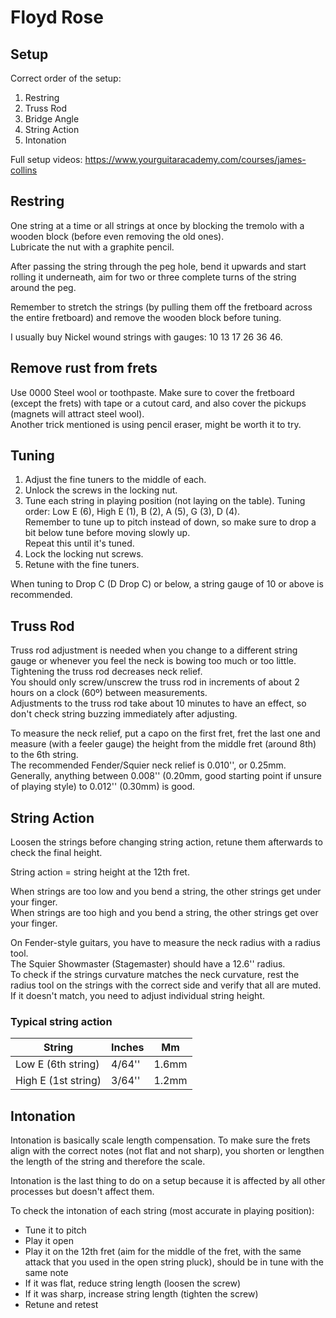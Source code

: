 # Floyd Rose

## Setup

Correct order of the setup:
1. Restring
2. Truss Rod
3. Bridge Angle
4. String Action
5. Intonation

Full setup videos: https://www.yourguitaracademy.com/courses/james-collins

## Restring

One string at a time or all strings at once by blocking the tremolo with a wooden block (before even removing the old ones).  
Lubricate the nut with a graphite pencil.

After passing the string through the peg hole, bend it upwards and start rolling it underneath, aim for two or three complete turns of the string around the peg.

Remember to stretch the strings (by pulling them off the fretboard across the entire fretboard) and remove the wooden block before tuning.

I usually buy Nickel wound strings with gauges: 10 13 17 26 36 46.

## Remove rust from frets

Use 0000 Steel wool or toothpaste. Make sure to cover the fretboard (except the frets) with tape or a cutout card, and also cover the pickups (magnets will attract steel wool).  
Another trick mentioned is using pencil eraser, might be worth it to try.

## Tuning

1. Adjust the fine tuners to the middle of each.
2. Unlock the screws in the locking nut.
3. Tune each string in playing position (not laying on the table).
   Tuning order: Low E (6), High E (1), B (2), A (5), G (3), D (4).  
   Remember to tune up to pitch instead of down, so make sure to drop a bit below tune before moving slowly up.  
   Repeat this until it's tuned.
4. Lock the locking nut screws.
5. Retune with the fine tuners.

When tuning to Drop C (D Drop C) or below, a string gauge of 10 or above is recommended.

## Truss Rod

Truss rod adjustment is needed when you change to a different string gauge or whenever you feel the neck is bowing too much or too little.  
Tightening the truss rod decreases neck relief.  
You should only screw/unscrew the truss rod in increments of about 2 hours on a clock (60º) between measurements.  
Adjustments to the truss rod take about 10 minutes to have an effect, so don't check string buzzing immediately after adjusting.

To measure the neck relief, put a capo on the first fret, fret the last one and measure (with a feeler gauge) the height from the middle fret (around 8th) to the 6th string.  
The recommended Fender/Squier neck relief is 0.010'', or 0.25mm. Generally, anything between 0.008'' (0.20mm, good starting point if unsure of playing style) to 0.012'' (0.30mm) is good.


## String Action

Loosen the strings before changing string action, retune them afterwards to check the final height.

String action = string height at the 12th fret.

When strings are too low and you bend a string, the other strings get under your finger.  
When strings are too high and you bend a string, the other strings get over your finger.

On Fender-style guitars, you have to measure the neck radius with a radius tool.  
The Squier Showmaster (Stagemaster) should have a 12.6'' radius.  
To check if the strings curvature matches the neck curvature, rest the radius tool on the strings with the correct side and verify that all are muted. If it doesn't match, you need to adjust individual string height.

### Typical string action

| String              | Inches | Mm    |
| ------------------- | ------ | ----- |
| Low E (6th string)  | 4/64'' | 1.6mm |
| High E (1st string) | 3/64'' | 1.2mm |


## Intonation

Intonation is basically scale length compensation. To make sure the frets align with the correct notes (not flat and not sharp), you shorten or lengthen the length of the string and therefore the scale.

Intonation is the last thing to do on a setup because it is affected by all other processes but doesn't affect them.

To check the intonation of each string (most accurate in playing position):
- Tune it to pitch
- Play it open
- Play it on the 12th fret (aim for the middle of the fret, with the same attack that you used in the open string pluck), should be in tune with the same note
- If it was flat, reduce string length (loosen the screw)
- If it was sharp, increase string length (tighten the screw)
- Retune and retest

